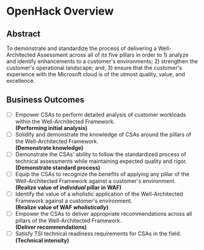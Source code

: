 # OpenHack Overview
## Abstract
To demonstrate and standardize the process of delivering a Well-Architected Assessment across all of its five pillars in order to 1) analyze and identify enhancements to a customer's environments; 2) strengthen the customer's operational landscape; and, 3) ensure that the customer's experience with the Microsoft cloud is of the utmost quality, value, and excellence.

## Business Outcomes
- [ ] Empower CSAs to perform detailed analysis of customer workloads within the Well-Architected Framework.  
      **(Performing initial analysis)**
- [ ] Solidify and demonstrate the knowledge of CSAs around the pillars of the Well-Architected Framework.  
      **(Demonstrate knowledge)**
- [ ] Demonstrate the CSAs' ability to follow the standardized process of technical assessments while maintaining expected quality and rigor.  
      **(Demonstrate standard process)**
- [ ] Equip the CSAs to recognize the benefits of applying any pillar of the Well-Architected Framework against a customer's environment.  
      **(Realize value of _individual_ pillar in WAF)**
- [ ] Identify the value of a wholistic application of the Well-Architected Framework against a customer's environment.  
      **(Realize value of WAF _wholistically_)**
- [ ] Empower the CSAs to deliver appropriate recommendations across all pillars of the Well-Architected Framework.  
      **(Deliver recommendations)**
- [ ] Satisfy TSI technical readiness requirements for CSAs in the field.  
      **(Technical intensity)**

